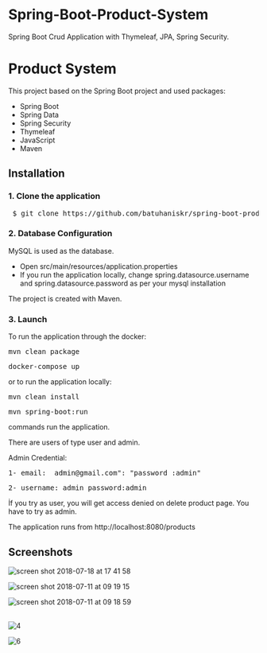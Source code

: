 # Spring-Boot-Product-System

 Spring Boot Crud Application with Thymeleaf, JPA, Spring Security. 
 
# Product System

This project based on the Spring Boot project and used packages:

<ul>
<li>Spring Boot</li>
<li>Spring Data</li>
 <li>Spring Security</li>
<li>Thymeleaf</li>
<li>JavaScript</li>
<li>Maven</li>
</ul>

## Installation

### 1. Clone the application

<pre> $ git clone https://github.com/batuhaniskr/spring-boot-product-automation.git </pre>

### 2. Database Configuration

MySQL is used as the database.
<ul>
<li> Open src/main/resources/application.properties </li>
<li> If you run the application locally, change spring.datasource.username and spring.datasource.password as per your mysql installation</li>
</ul>
The project is created with Maven.

### 3. Launch

To run the application through the docker:

<pre>mvn clean package</pre>

<pre>docker-compose up</pre>

or to run the application locally:

<pre>mvn clean install</pre>

<pre>mvn spring-boot:run</pre>

commands run the application.

There are users of type user and admin.

Admin Credential: 
<pre>1- email:  admin@gmail.com": "password :admin"</pre>
<pre>2- username: admin password:admin</pre>

İf you try as user, you will get access denied on delete product page. You have to try as admin.

The application runs from http://localhost:8080/products

## Screenshots

![screen shot 2018-07-18 at 17 41 58](https://user-images.githubusercontent.com/17202632/42925021-56c95f9e-8b35-11e8-8c83-c15dfeb79e62.png)
<br>

![screen shot 2018-07-11 at 09 19 15](https://user-images.githubusercontent.com/17202632/42553996-cba19d54-84eb-11e8-8538-249de1b23cf0.png)
<br/>

![screen shot 2018-07-11 at 09 18 59](https://user-images.githubusercontent.com/17202632/42553933-9f32c144-84eb-11e8-8cd3-3cec10c94354.png)
<br/><br/>

![4](https://user-images.githubusercontent.com/17202632/42084457-614bbca4-7b96-11e8-9303-f5f12572e68f.png)

![6](https://user-images.githubusercontent.com/17202632/42167116-b127082e-7e15-11e8-8cb2-a8b3ddedde89.png)
